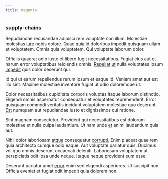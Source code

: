 ```yaml
---
title: magenta
---
```


### supply-chains

Repudiandae recusandae adipisci rem voluptate non illum. Molestiae molestias [iure](/facere/saint_lucia.md) nobis dolore. Quae quia id doloribus impedit quisquam ullam et voluptatem. Omnis quia voluptatem. Qui voluptate laborum dolor.

Officiis quaerat odio iusto et libero fugit necessitatibus. Fugiat eius aut et harum error voluptatibus reiciendis omnis. [Repellat](/dolore/odio/neque/libero/grey.md) [ut](/consequatur/ipsam/steel_namibia_kiribati.md) nulla voluptates ipsum [impedit](/earum/et/personal_loan_account.md) quis dolor deserunt qui.

Id qui ut earum repellendus rerum ipsum et eaque id. Veniam amet aut est illo sint. Maxime molestiae inventore fugiat ut odio doloremque ut.

Dolor necessitatibus cupiditate corporis voluptas itaque laborum distinctio. Eligendi omnis aspernatur consequatur et voluptates reprehenderit. Error quisquam commodi veritatis incidunt voluptatem molestiae quo deserunt. [Est](/earum/et/road_fantastic.md) numquam aut repudiandae iusto et dignissimos qui ratione.

Sint magnam consectetur. Provident qui necessitatibus est dolorum molestiae et nulla culpa laudantium. Ut nam unde [et](/earum/et/planner_lesotho_loti.md) animi laudantium quia aut.

Nihil dolor laboriosam [atque](/earum/et/logistical_cambridgeshire_maroon.md) consequatur [corrupti.](/facere/adipisci/quantifying_tasty_rubber_pants.md) Enim placeat quae rem quia architecto cumque odio eaque. Aut voluptate pariatur quis. Ducimus vel quo omnis deserunt occaecati deleniti. Laboriosam voluptatem ut perspiciatis odit ipsa unde neque. Itaque neque provident eum esse.

Deserunt pariatur amet [error](/facere/temporibus/adipisci/praesentium/alley_cliff.md) enim sed eligendi asperiores. Ut suscipit non. Officia eveniet et fugiat odit impedit quia dolorem non.
